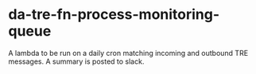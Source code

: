 # da-tre-fn-process-monitoring-queue

A lambda to be run on a daily cron matching incoming and outbound TRE messages. A summary is posted to slack.